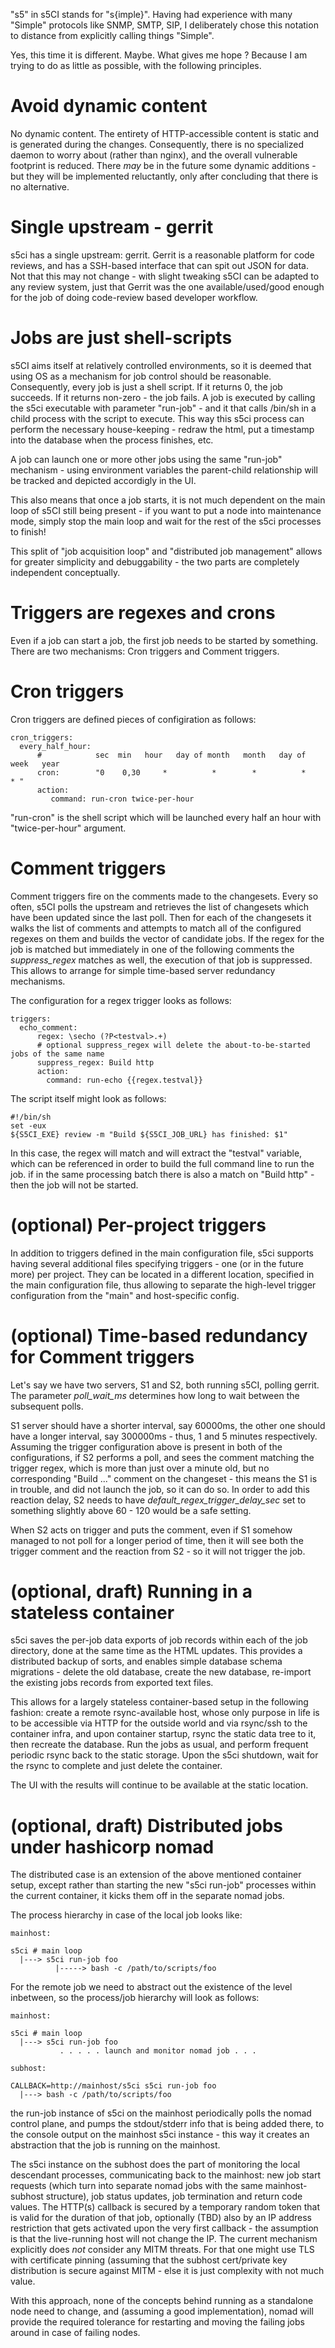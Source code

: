 "s5" in s5CI stands for "s{imple}". Having had experience with many "Simple" protocols like SNMP, SMTP, SIP,
I deliberately chose this notation to distance from explicitly calling things "Simple".

Yes, this time it is different. Maybe. What gives me hope ? Because I am trying to do as little as possible,
with the following principles.

Avoid dynamic content
=====================

No dynamic content. The entirety of HTTP-accessible content is static and is generated during the changes.
Consequently, there is no specialized daemon to worry about (rather than nginx), and the overall vulnerable
footprint is reduced. There *may* be in the future some dynamic additions - but they will be implemented
reluctantly, only after concluding that there is no alternative.

Single upstream - gerrit
========================

s5ci has a single upstream: gerrit. Gerrit is a reasonable platform for code reviews, and has a SSH-based
interface that can spit out JSON for data. Not that this may not change - with slight tweaking s5CI can be
adapted to any review system, just that Gerrit was the one available/used/good enough for the job of doing
code-review based developer workflow.

Jobs are just shell-scripts
===========================

s5CI aims itself at relatively controlled environments, so it is deemed that using OS as a mechanism
for job control should be reasonable. Consequently, every job is just a shell script. If it returns 0,
the job succeeds. If it returns non-zero - the job fails. A job is executed by calling the s5ci executable
with parameter "run-job" - and it that calls /bin/sh in a child process with the script to execute.
This way this s5ci process can perform the necessary house-keeping - redraw the html, put a timestamp
into the database when the process finishes, etc.

A job can launch one or more other jobs using the same "run-job" mechanism - using environment variables
the parent-child relationship will be tracked and depicted accordigly in the UI.

This also means that once a job starts, it is not much dependent on the main loop of s5CI still being
present - if you want to put a node into maintenance mode, simply stop the main loop and wait for
the rest of the s5ci processes to finish!

This split of "job acquisition loop" and "distributed job management" allows for greater simplicity
and debuggability - the two parts are completely independent conceptually.

Triggers are regexes and crons
==============================

Even if a job can start a job, the first job needs to be started by something. There are two mechanisms:
Cron triggers and Comment triggers.


Cron triggers
=============

Cron triggers are defined pieces of configiration as follows:

```
cron_triggers:
  every_half_hour:
      #            sec  min   hour   day of month   month   day of week   year
      cron:        "0    0,30     *          *        *          *          * "
      action:
         command: run-cron twice-per-hour
```

"run-cron" is the shell script which will be launched every half an hour with "twice-per-hour" argument.

Comment triggers
================

Comment triggers fire on the comments made to the changesets. Every so often, s5CI polls the upstream and
retrieves the list of changesets which have been updated since the last poll. Then for each of the changesets
it walks the list of comments and attempts to match all of the configured regexes on them and builds
the vector of candidate jobs. If the regex for the job is matched but immediately in one of the following
comments the *suppress_regex* matches as well, the execution of that job is suppressed. This allows to arrange
for simple time-based server redundancy mechanisms.

The configuration for a regex trigger looks as follows:

```
triggers:
  echo_comment:
      regex: \secho (?P<testval>.+)
      # optional suppress_regex will delete the about-to-be-started jobs of the same name
      suppress_regex: Build http
      action:
        command: run-echo {{regex.testval}}
```

The script itself might look as follows:

```
#!/bin/sh
set -eux
${S5CI_EXE} review -m "Build ${S5CI_JOB_URL} has finished: $1"
```

In this case, the regex will match and will extract the "testval" variable, which can be referenced
in order to build the full command line to run the job. if in the same processing batch there is also
a match on "Build http" - then the job will not be started.

(optional) Per-project triggers
===============================

In addition to triggers defined in the main configuration file, s5ci supports having several
additional files specifying triggers - one (or in the future more) per project.
They can be located in a different location, specified in the main configuration file,
thus allowing to separate the high-level trigger configuration from the "main" and host-specific config.


(optional) Time-based redundancy for Comment triggers
=====================================================

Let's say we have two servers, S1 and S2, both running s5CI, polling gerrit.
The parameter *poll_wait_ms* determines how long to wait between the subsequent polls.

S1 server should have a shorter interval, say 60000ms, the other one should have a longer interval,
say 300000ms - thus, 1 and 5 minutes respectively. Assuming the trigger configuration above is
present in both of the configurations, if S2 performs a poll, and sees the comment
matching the trigger regex, which is more than just over a minute old, but no corresponding
"Build ..." comment on the changeset - this means the S1 is in trouble, and did not launch
the job, so it can do so. In order to add this reaction delay, S2 needs to have
*default_regex_trigger_delay_sec* set to something slightly above 60 - 120 would be a safe setting.

When S2 acts on trigger and puts the comment, even if S1 somehow managed to not poll for a longer
period of time, then it will see both the trigger comment and the reaction from S2 - so it will
not trigger the job.

(optional, draft) Running in a stateless container
==================================================

s5ci saves the per-job data exports of job records within each of the job directory, done
at the same time as the HTML updates. This provides a distributed backup of sorts, and enables
simple database schema migrations - delete the old database, create the new database, re-import
the existing jobs records from exported text files.

This allows for a largely stateless container-based setup in the following fashion:
create a remote rsync-available host, whose only purpose in life is to be accessible via HTTP for
the outside world and via rsync/ssh to the container infra, and upon container startup,
rsync the static data tree to it, then recreate the database. Run the jobs as usual,
and perform frequent periodic rsync back to the static storage. Upon the s5ci shutdown,
wait for the rsync to complete and just delete the container.

The UI with the results will continue to be available at the static location.

(optional, draft) Distributed jobs under hashicorp nomad
==========================================================

The distributed case is an extension of the above mentioned container setup, except rather
than starting the new "s5ci run-job" processes within the current container, it kicks them
off in the separate nomad jobs. 

The process hierarchy in case of the local job looks like:

```
mainhost:

s5ci # main loop
  |---> s5ci run-job foo
          |-----> bash -c /path/to/scripts/foo
```

For the remote job we need to abstract out the existence of the level inbetween, so the 
process/job hierarchy will look as follows:

```
mainhost:

s5ci # main loop
  |---> s5ci run-job foo
           . . . . . launch and monitor nomad job . . . 

subhost:

CALLBACK=http://mainhost/s5ci s5ci run-job foo 
  |---> bash -c /path/to/scripts/foo

```

the run-job instance of s5ci on the mainhost periodically polls the nomad control plane,
and pumps the stdout/stderr info that is being added there, to the console output on the mainhost
s5ci instance - this way it creates an abstraction that the job is running on the mainhost.

The s5ci instance on the subhost does the part of monitoring the local descendant processes,
communicating back to the mainhost: new job start requests (which turn into separate nomad jobs
with the same mainhost-subhost structure), job status updates, job termination and return code
values. The HTTP(s) callback is secured by a temporary random token that is valid for the duration of
that job, optionally (TBD) also by an IP address restriction that gets activated upon the very first
callback - the assumption is that the live-running host will not change the IP. The current
mechanism explicitly does *not* consider any MITM threats. For that one might use TLS with
certificate pinning (assuming that the subhost cert/private key distribution is secure
against MITM - else it is just complexity with not much value.

With this approach, none of the concepts behind running as a standalone node need to change,
and (assuming a good implementation), nomad will provide the required tolerance for restarting
and moving the failing jobs around in case of failing nodes.


